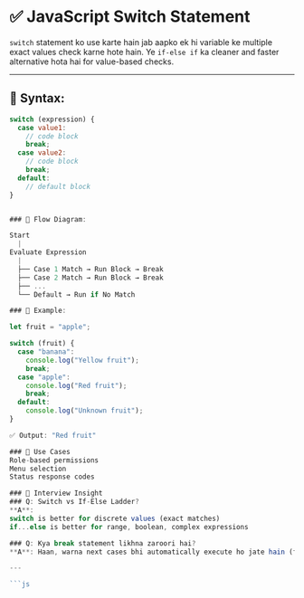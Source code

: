  # ✅ JavaScript Switch Statement

`switch` statement ko use karte hain jab aapko ek hi variable ke multiple exact values check karne hote hain. Ye `if-else if` ka cleaner and faster alternative hota hai for value-based checks.

---

## 🔹 Syntax:

```js
switch (expression) {
  case value1:
    // code block
    break;
  case value2:
    // code block
    break;
  default:
    // default block
}


### 🔹 Flow Diagram:

Start
  |
Evaluate Expression
  |
  ├── Case 1 Match → Run Block → Break
  ├── Case 2 Match → Run Block → Break
  ├── ...
  └── Default → Run if No Match

### 🔹 Example:

let fruit = "apple";

switch (fruit) {
  case "banana":
    console.log("Yellow fruit");
    break;
  case "apple":
    console.log("Red fruit");
    break;
  default:
    console.log("Unknown fruit");
}

✅ Output: "Red fruit"

### 📌 Use Cases
Role-based permissions
Menu selection
Status response codes

### 🧠 Interview Insight
### Q: Switch vs If-Else Ladder?
**A**:
switch is better for discrete values (exact matches)
if...else is better for range, boolean, complex expressions

### Q: Kya break statement likhna zaroori hai?
**A**: Haan, warna next cases bhi automatically execute ho jate hain (fall-through hota hai)

---

```js